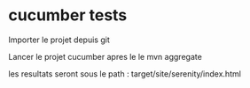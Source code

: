 # cucumber tests
Importer le projet depuis git

Lancer le projet cucumber apres le le mvn aggregate

les resultats seront sous le path : target/site/serenity/index.html
